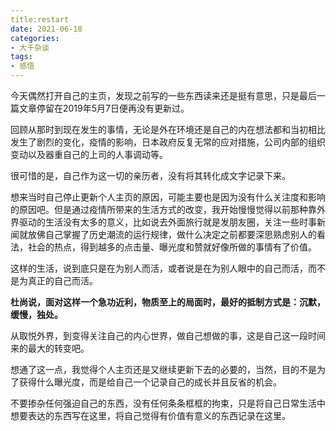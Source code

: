 ```yaml
---
title:restart
date: 2021-06-18
categories:
- 大千杂谈
tags:
- 感悟
---
```


今天偶然打开自己的主页，发现之前写的一些东西读来还是挺有意思，只是最后一篇文章停留在2019年5月7日便再没有更新过。

回顾从那时到现在发生的事情，无论是外在环境还是自己的内在想法都和当初相比发生了剧烈的变化，疫情的影响，日本政府反复无常的应对措施，公司内部的组织变动以及器重自己的上司的人事调动等。

很可惜的是，自己作为这一切的亲历者，没有将其转化成文字记录下来。

想来当时自己停止更新个人主页的原因，可能主要也是因为没有什么关注度和影响的原因吧。但是通过疫情所带来的生活方式的改变，我开始慢慢觉得以前那种靠外界驱动的生活没有太多的意义，比如说去外面旅行就是发朋友圈，关注一些时事新闻就放佛自己掌握了历史潮流的运行规律，做什么决定之前都要深思熟虑别人的看法，社会的热点，得到越多的点击量、曝光度和赞就好像所做的事情有了价值。

这样的生活，说到底只是在为别人而活，或者说是在为别人眼中的自己而活，而不是为真正的自己而活。

**杜尚说，面对这样一个急功近利，物质至上的局面时，最好的抵制方式是：沉默，缓慢，独处。**

从取悦外界，到变得关注自己的内心世界，做自己想做的事，这是自己这一段时间来的最大的转变吧。

想通了这一点，我觉得个人主页还是又继续更新下去的必要的，当然，目的不是为了获得什么曝光度，而是给自己一个记录自己的成长并且反省的机会。

不要掺杂任何强迫自己的东西，没有任何条条框框的拘束，只是将自己日常生活中想要表达的东西写在这里，将自己觉得有价值有意义的东西记录在这里。
